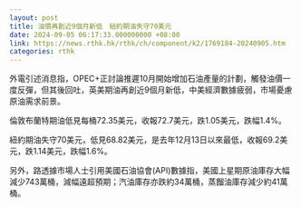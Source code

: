 ```yaml
---
layout: post
title: 油價再創近9個月新低　紐約期油失守70美元
date: 2024-09-05 06:17:33.000000000 +08:00
link: https://news.rthk.hk/rthk/ch/component/k2/1769184-20240905.htm
categories: rthk
---
```


外電引述消息指，OPEC+正討論推遲10月開始增加石油產量的計劃，觸發油價一度反彈，但其後回吐，英美期油再創近9個月新低，中美經濟數據疲弱，市場憂慮原油需求前景。

倫敦布蘭特期油低見每桶72.35美元，收報72.7美元，跌1.05美元，跌幅1.4%。

紐約期油失守70美元，低見68.82美元，是去年12月13日以來最低，收報69.2美元，跌1.14美元，跌幅1.6%。

另外，路透據市場人士引用美國石油協會(API)數據指，美國上星期原油庫存大幅減少743萬桶，減幅遠超預期；汽油庫存亦跌約34萬桶，蒸餾油庫存減少約41萬桶。
